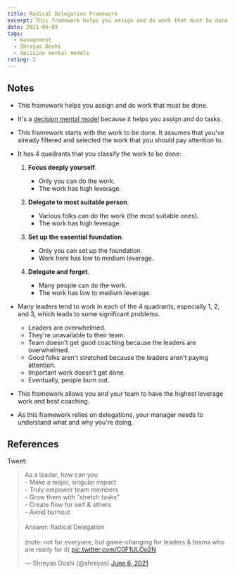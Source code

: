 ```yaml
---
title: Radical Delegation Framework
excerpt: This framework helps you assign and do work that must be done.
date: 2021-06-09
tags:
  - management
  - Shreyas Doshi
  - decision mental models
rating: 2
---
```


## Notes

- This framework helps you assign and do work that must be done.

- It's a [decision mental model](/zettelkasten/decision-mental-models) because it helps you assign and do tasks.

- This framework starts with the work to be done. It assumes that you've already filtered and selected the work that you should pay attention to.

- It has 4 quadrants that you classify the work to be done:

  1. **Focus deeply yourself**.

     - Only you can do the work.
     - The work has high leverage.

  2. **Delegate to most suitable person**.

     - Various folks can do the work (the most suitable ones).
     - The work has high leverage.

  3. **Set up the essential foundation**.

     - Only you can set up the foundation.
     - Work here has low to medium leverage.

  4. **Delegate and forget**.

     - Many people can do the work.
     - The work has low to medium leverage.

- Many leaders tend to work in each of the 4 quadrants, especially 1, 2, and 3, which leads to some significant problems.

  - Leaders are overwhelmed.
  - They're unavailable to their team.
  - Team doesn't get good coaching because the leaders are overwhelmed.
  - Good folks aren't stretched because the leaders aren't paying attention.
  - Important work doesn't get done.
  - Eventually, people burn out.

- This framework allows you and your team to have the highest leverage work and best coaching.

- As this framework relies on delegations, your manager needs to understand what and why you're doing.

## References

Tweet: <blockquote class="twitter-tweet"><p lang="en" dir="ltr">As a leader, how can you<br>- Make a major, singular impact<br>- Truly empower team members<br>- Grow them with “stretch tasks”<br>- Create flow for self &amp; others<br>- Avoid burnout<br><br>Answer: Radical Delegation<br><br>(note: not for everyone, but game-changing for leaders &amp; teams who are ready for it) <a href="https://t.co/C0F1ULOo2N">pic.twitter.com/C0F1ULOo2N</a></p>&mdash; Shreyas Doshi (@shreyas) <a href="https://twitter.com/shreyas/status/1401598910792011776?ref_src=twsrc%5Etfw">June 6, 2021</a></blockquote> <script async src="https://platform.twitter.com/widgets.js" charset="utf-8"></script>
